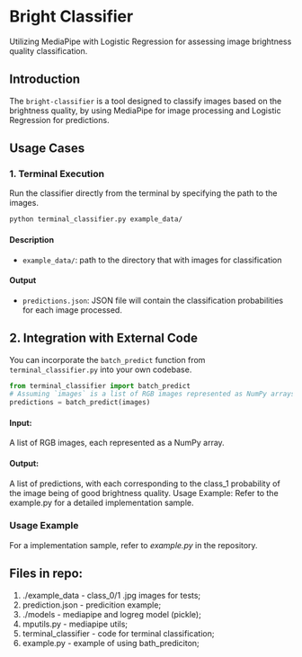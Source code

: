 # Bright Classifier
Utilizing MediaPipe with Logistic Regression for assessing image brightness quality classification.

## Introduction
The `bright-classifier` is a tool designed to classify images based on the brightness quality, by using MediaPipe for image processing and Logistic Regression for predictions.

## Usage Cases
### 1. Terminal Execution
Run the classifier directly from the terminal by specifying the path to the images.
```bash
python terminal_classifier.py example_data/
```
#### Description
- `example_data/`: path to the directory that with images for classification
#### Output
- `predictions.json`: JSON file will contain the classification probabilities for each image processed.


## 2. Integration with External Code
You can incorporate the `batch_predict` function from `terminal_classifier.py` into your own codebase.
```python
from terminal_classifier import batch_predict
# Assuming `images` is a list of RGB images represented as NumPy arrays
predictions = batch_predict(images)
```
#### Input:
A list of RGB images, each represented as a NumPy array.
#### Output:
A list of predictions, with each corresponding to the class_1 probability of the image being of good brightness quality.
Usage Example:
Refer to the example.py for a detailed implementation sample.
### Usage Example
For a implementation sample, refer to _example.py_ in the repository.


## Files in repo:
1) ./example_data - class_0/1 .jpg images for tests;
2) prediction.json - predicition example;
3) ./models - mediapipe and logreg model (pickle);
4) mputils.py - mediapipe utils;
5) terminal_classifier - code for terminal classification;
6) example.py - example of using bath_prediciton;




